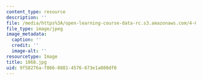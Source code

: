 ```yaml
---
content_type: resource
description: ''
file: /media/https%3A/open-learning-course-data-rc.s3.amazonaws.com/4-614-religious-architecture-and-islamic-cultures-fall-2002/9f58276af86608814576673e1a080df0_1068.jpg
file_type: image/jpeg
image_metadata:
  caption: ''
  credit: ''
  image-alt: ''
resourcetype: Image
title: 1068.jpg
uid: 9f58276a-f866-0881-4576-673e1a080df0
---
```

